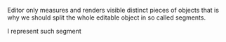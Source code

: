 Editor only measures and renders visible distinct pieces of objects that is why we should split the whole editable object in so called segments.

I represent such segment